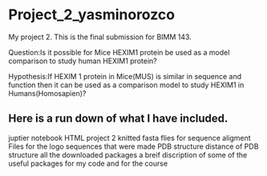 # Project_2_yasminorozco
My project 2. This is the final submission for BIMM 143.


Question:Is it possible for Mice HEXIM1 protein be used as a model comparison to study human HEXIM1 protein?

Hypothesis:If HEXIM 1 protein in Mice(MUS) is similar in sequence and function then it can be used as a comparison model to study HEXIM1 in Humans(Homosapien)? 


Here is a run down of what I have included.
------------------------------------------------
juptier notebook
HTML project 2 knitted
fasta flies for sequence aligment
Files for the logo sequences that were made
PDB structure
distance of PDB structure
all the downloaded packages
a breif discription of some of the useful packages for my code and for the course

